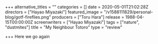 +++
alternative_titles = ""
categories = []
date = 2020-05-01T21:02:28Z
directors = ["Hayao Miyazaki"]
featured_image = "/v1588111829/personal-blog/gotf-fireflies.png"
producers = ["Toru Hara"]
release = 1988-04-15T00:00:00Z
screenwriters = ["Hayao Miyazaki"]
tags = ["nature", "dustmites"]
title = "My Neighbour Totoro"
type = "review"

+++
Here we go again